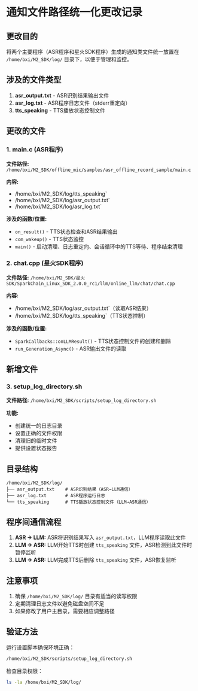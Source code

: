 # 通知文件路径统一化更改记录

## 更改目的
将两个主要程序（ASR程序和星火SDK程序）生成的通知类文件统一放置在 `/home/bxi/M2_SDK/log/` 目录下，以便于管理和监控。

## 涉及的文件类型
1. **asr_output.txt** - ASR识别结果输出文件
2. **asr_log.txt** - ASR程序日志文件（stderr重定向）
3. **tts_speaking** - TTS播放状态控制文件

## 更改的文件

### 1. main.c (ASR程序)
**文件路径:** `/home/bxi/M2_SDK/offline_mic/samples/asr_offline_record_sample/main.c`

**内容:**
- /home/bxi/M2_SDK/log/tts_speaking`
- /home/bxi/M2_SDK/log/asr_output.txt`
- /home/bxi/M2_SDK/log/asr_log.txt`

**涉及的函数/位置:**
- `on_result()` - TTS状态检查和ASR结果输出
- `com_wakeup()` - TTS状态监控
- `main()` - 启动清理、日志重定向、会话循环中的TTS等待、程序结束清理

### 2. chat.cpp (星火SDK程序)
**文件路径:** `/home/bxi/M2_SDK/星火SDK/SparkChain_Linux_SDK_2.0.0_rc1/llm/online_llm/chat/chat.cpp`

**内容:**
- /home/bxi/M2_SDK/log/asr_output.txt`（读取ASR结果）
- /home/bxi/M2_SDK/log/tts_speaking`（TTS状态控制）

**涉及的函数/位置:**
- `SparkCallbacks::onLLMResult()` - TTS状态控制文件的创建和删除
- `run_Generation_Async()` - ASR输出文件的读取

## 新增文件

### 3. setup_log_directory.sh
**文件路径:** `/home/bxi/M2_SDK/scripts/setup_log_directory.sh`

**功能:**
- 创建统一的日志目录
- 设置正确的文件权限
- 清理旧的临时文件
- 提供设置状态报告

## 目录结构
```
/home/bxi/M2_SDK/log/
├── asr_output.txt    # ASR识别结果（ASR→LLM通信）
├── asr_log.txt       # ASR程序运行日志
└── tts_speaking      # TTS播放状态控制文件（LLM→ASR通信）
```

## 程序间通信流程
1. **ASR → LLM:** ASR将识别结果写入 `asr_output.txt`，LLM程序读取此文件
2. **LLM → ASR:** LLM开始TTS时创建 `tts_speaking` 文件，ASR检测到此文件时暂停监听
3. **LLM → ASR:** LLM完成TTS后删除 `tts_speaking` 文件，ASR恢复监听


## 注意事项
1. 确保 `/home/bxi/M2_SDK/log/` 目录有适当的读写权限
2. 定期清理日志文件以避免磁盘空间不足
3. 如果修改了用户主目录，需要相应调整路径

## 验证方法
运行设置脚本确保环境正确：
```bash
/home/bxi/M2_SDK/scripts/setup_log_directory.sh
```

检查目录权限：
```bash
ls -la /home/bxi/M2_SDK/log/
```

